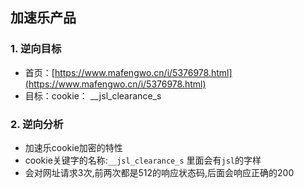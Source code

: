 ## 加速乐产品

### 1. 逆向目标
- 首页：[https://www.mafengwo.cn/i/5376978.html](https://www.mafengwo.cn/i/5376978.html)
- 目标：cookie： __jsl_clearance_s

### 2. 逆向分析
- 加速乐cookie加密的特性
- cookie关键字的名称:`__jsl_clearance_s` 里面会有`jsl`的字样
- 会对网址请求3次,前两次都是512的响应状态码,后面会响应正确的200
